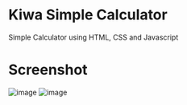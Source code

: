 # Kiwa Simple Calculator
Simple Calculator using HTML, CSS and Javascript

# Screenshot
![image](https://user-images.githubusercontent.com/96404434/172006865-bbe9811f-3fd5-4d6a-b8fb-f53834f058d0.png)
![image](https://user-images.githubusercontent.com/96404434/172006883-b629e9f0-b601-4bde-8819-f66f7b86927e.png)



